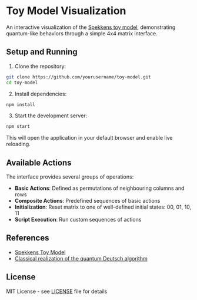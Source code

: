 # Toy Model Visualization

An interactive visualization of the [Spekkens toy model](https://en.wikipedia.org/wiki/Spekkens_toy_model), demonstrating quantum-like behaviors through a simple 4x4 matrix interface.

## Setup and Running

1. Clone the repository:
```bash
git clone https://github.com/yourusername/toy-model.git
cd toy-model
```

2. Install dependencies:
```bash
npm install
```

3. Start the development server:
```bash
npm start
```

This will open the application in your default browser and enable live reloading.

## Available Actions

The interface provides several groups of operations:

- **Basic Actions**: Defined as permutations of neighbouring columns and rows
- **Composite Actions**: Predefined sequences of basic actions
- **Initialization**: Reset matrix to one of well-defined initial states: 00, 01, 10, 11
- **Script Execution**: Run custom sequences of actions

## References

- [Spekkens Toy Model](https://en.wikipedia.org/wiki/Spekkens_toy_model)
- [Classical realization of the quantum Deutsch algorithm](https://arxiv.org/abs/1903.06655)

## License

MIT License - see [LICENSE](LICENSE) file for details